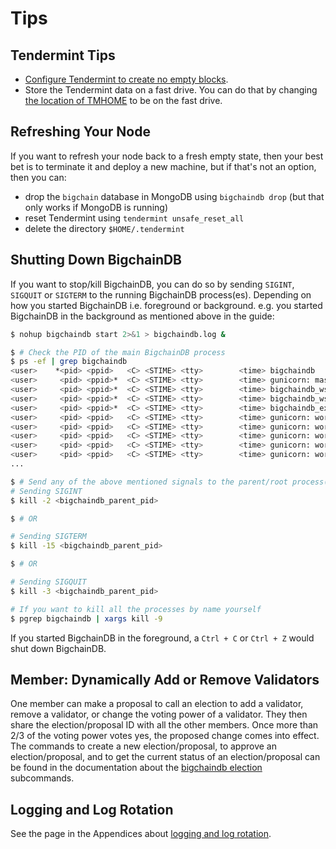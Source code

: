 # Tips

## Tendermint Tips

* [Configure Tendermint to create no empty blocks](https://tendermint.com/docs/tendermint-core/using-tendermint.html#no-empty-blocks).
* Store the Tendermint data on a fast drive. You can do that by changing [the location of TMHOME](https://tendermint.com/docs/tendermint-core/using-tendermint.html#directory-root) to be on the fast drive.

## Refreshing Your Node

If you want to refresh your node back to a fresh empty state, then your best bet is to terminate it and deploy a new machine, but if that's not an option, then you can:

* drop the `bigchain` database in MongoDB using `bigchaindb drop` (but that only works if MongoDB is running)
* reset Tendermint using `tendermint unsafe_reset_all`
* delete the directory `$HOME/.tendermint`

## Shutting Down BigchainDB

If you want to stop/kill BigchainDB, you can do so by sending `SIGINT`, `SIGQUIT` or `SIGTERM` to the running BigchainDB
process(es). Depending on how you started BigchainDB i.e. foreground or background. e.g. you started BigchainDB in the background as mentioned above in the guide:

```bash
$ nohup bigchaindb start 2>&1 > bigchaindb.log &

$ # Check the PID of the main BigchainDB process
$ ps -ef | grep bigchaindb
<user>    *<pid> <ppid>   <C> <STIME> <tty>        <time> bigchaindb
<user>     <pid> <ppid>*  <C> <STIME> <tty>        <time> gunicorn: master [bigchaindb_gunicorn]
<user>     <pid> <ppid>*  <C> <STIME> <tty>        <time> bigchaindb_ws
<user>     <pid> <ppid>*  <C> <STIME> <tty>        <time> bigchaindb_ws_to_tendermint
<user>     <pid> <ppid>*  <C> <STIME> <tty>        <time> bigchaindb_exchange
<user>     <pid> <ppid>   <C> <STIME> <tty>        <time> gunicorn: worker [bigchaindb_gunicorn]
<user>     <pid> <ppid>   <C> <STIME> <tty>        <time> gunicorn: worker [bigchaindb_gunicorn]
<user>     <pid> <ppid>   <C> <STIME> <tty>        <time> gunicorn: worker [bigchaindb_gunicorn]
<user>     <pid> <ppid>   <C> <STIME> <tty>        <time> gunicorn: worker [bigchaindb_gunicorn]
<user>     <pid> <ppid>   <C> <STIME> <tty>        <time> gunicorn: worker [bigchaindb_gunicorn]
...

$ # Send any of the above mentioned signals to the parent/root process(marked with `*` for clarity)
# Sending SIGINT
$ kill -2 <bigchaindb_parent_pid>

$ # OR

# Sending SIGTERM
$ kill -15 <bigchaindb_parent_pid>

$ # OR

# Sending SIGQUIT
$ kill -3 <bigchaindb_parent_pid>

# If you want to kill all the processes by name yourself
$ pgrep bigchaindb | xargs kill -9
```

If you started BigchainDB in the foreground, a `Ctrl + C` or `Ctrl + Z` would shut down BigchainDB.

## Member: Dynamically Add or Remove Validators

One member can make a proposal to call an election to add a validator, remove a validator, or change the voting power of a validator. They then share the election/proposal ID with all the other members. Once more than 2/3 of the voting power votes yes, the proposed change comes into effect. The commands to create a new election/proposal, to approve an election/proposal, and to get the current status of an election/proposal can be found in the documentation about the [bigchaindb election](../server-reference/bigchaindb-cli.html#bigchaindb-election) subcommands.

## Logging and Log Rotation

See the page in the Appendices about [logging and log rotation](../appendices/log-rotation.html).